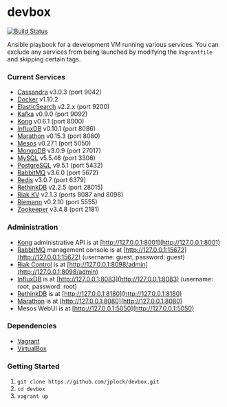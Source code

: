 devbox
======
[![Build Status](https://travis-ci.org/jplock/devbox.svg?branch=master)](https://travis-ci.org/jplock/devbox)

Ansible playbook for a development VM running various services. You can exclude any services from being launched by modifying the `Vagrantfile` and skipping certain tags.

### Current Services

* [Cassandra](http://cassandra.apache.org) v3.0.3 (port 9042)
* [Docker](https://www.docker.com) v1.10.2
* [ElasticSearch](https://www.elastic.co) v2.2.x (port 9200)
* [Kafka](http://kafka.apache.org) v0.9.0 (port 9092)
* [Kong](https://getkong.org) v0.6.1 (port 8000)
* [InfluxDB](https://influxdata.com/time-series-platform/influxdb/) v0.10.1 (port 8086)
* [Marathon](https://mesosphere.github.io/marathon/) v0.15.3 (port 8080)
* [Mesos](http://mesos.apache.org) v0.27.1 (port 5050)
* [MongoDB](https://www.mongodb.org) v3.0.9 (port 27017)
* [MySQL](http://dev.mysql.org) v5.5.46 (port 3306)
* [PostgreSQL](http://www.postgresql.org) v9.5.1 (port 5432)
* [RabbitMQ](http://www.rabbitmq.com) v3.6.0 (port 5672)
* [Redis](http://www.redis.io) v3.0.7 (port 6379)
* [RethinkDB](http://rethinkdb.com) v2.2.5 (port 28015)
* [Riak KV](http://basho.com/products/riak-kv/) v2.1.3 (ports 8087 and 8098)
* [Riemann](http://riemann.io) v0.2.10 (port 5555)
* [Zookeeper](http://zookeeper.apache.org) v3.4.8 (port 2181)

### Administration

* [Kong](https://getkong.org/docs/0.6.x/admin-api/) administrative API is at [http://127.0.0.1:8001](http://127.0.0.1:8001)
* [RabbitMQ](http://www.rabbitmq.com/management.html) management console is at [http://127.0.0.1:15672](http://127.0.0.1:15672) (username: guest, password: guest)
* [Riak Control](http://docs.basho.com/riak/latest/ops/advanced/riak-control/) is at [http://127.0.0.1:8098/admin](http://127.0.0.1:8098/admin)
* [InfluxDB](https://docs.influxdata.com/influxdb/v0.9/introduction/overview/) is at [http://127.0.0.1:8083](http://127.0.0.1:8083) (username: root, password: root)
* [RethinkDB](http://rethinkdb.com/docs/quickstart/) is at [http://127.0.0.1:8180](http://127.0.0.1:8180)
* [Marathon](https://mesosphere.github.io/marathon/docs/) is at [http://127.0.0.1:8080](http://127.0.0.1:8080)
* Mesos WebUI is at [http://127.0.0.1:5050](http://127.0.0.1:5050)

### Dependencies

* [Vagrant](http://www.vagrantup.com)
* [VirtualBox](https://www.virtualbox.org)

### Getting Started

1. `git clone https://github.com/jplock/devbox.git`
2. `cd devbox`
3. `vagrant up`
